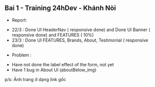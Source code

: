 ## Bai 1 - Training 24hDev - Khánh Nòi

- Report:

* 22/3 : Done UI HeaderNav ( responsive done) and Done UI Banner ( responsive done) and FEATURES ( 10%)
* 23/3 : Done UI FEATURES, Brands, About, Testimonial ( responsive done)

- Problem :

* Have not done the label effect of the form, not yet
* Have 1 bug in About UI (aboutBelow_img)

p/s: Ảnh trang ở dạng link gốc
